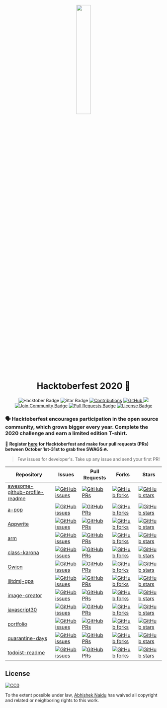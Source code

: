 <p align="center">
    <a href="https://hacktoberfest.digitalocean.com/">
        <img src="https://raw.githubusercontent.com/abhisheknaiidu/hacktoberfest2020/master/assets/hacktober-logo.svg" width="30%">
    </a>
</p>

<h1 align="center"> Hacktoberfest 2020 🎉</h1>

<div align="center">
<img src="https://img.shields.io/badge/hacktoberfest-2020-blueviolet" alt="Hacktober Badge"/>
<img src="https://img.shields.io/static/v1?label=%F0%9F%8C%9F&message=If%20Useful&style=style=flat&color=BC4E99" alt="Star Badge"/>
<a href="https://github.com/abhisheknaiidu" ><img src="https://img.shields.io/badge/Contributions-welcome-violet.svg?style=flat&logo=git" alt="Contributions" /></a>
<a href="https://github.com/abhisheknaiidu" ><img src="https://img.shields.io/github/followers/abhisheknaiidu.svg?label=Follow%20@abhisheknaiidu&style=social" alt="GitHub"/> </a>
<a href="https://twitter.com/abhisheknaiidu" ><img src="https://img.shields.io/twitter/follow/abhisheknaiidu.svg?style=social" /> </a>
<a href="https://discord.gg/XTW52Kt"><img src="https://img.shields.io/discord/733027681184251937.svg?style=flat&label=Join%20Community&color=7289DA" alt="Join Community Badge"/></a>
<a href="https://github.com/abhisheknaiidu/hacktoberfest2020/pulls"><img src="https://img.shields.io/github/issues-pr/abhisheknaiidu/hacktoberfest2020" alt="Pull Requests Badge"/></a>
<a href="https://github.com/abhisheknaiidu/hacktoberfest2020/blob/master/LICENSE"><img src="https://img.shields.io/github/license/abhisheknaiidu/hacktoberfest2020?color=2b9348" alt="License Badge"/></a>
</div>

### 🗣 Hacktoberfest encourages participation in the open source community, which grows bigger every year. Complete the 2020 challenge and earn a limited edition T-shirt.

📢 **Register [here](https://hacktoberfest.digitalocean.com) for Hacktoberfest and make four pull requests (PRs) between October 1st-31st to grab free SWAGS 🔥.**

> Few issues for developer's. Take up any issue and send your first PR! 

| Repository  | Issues  | Pull Requests  | Forks | Stars |
|---|---|---|---|---|
| [awesome-github-profile-readme](https://github.com/abhisheknaiidu/awesome-github-profile-readme)  | [![GitHub issues](https://img.shields.io/github/issues/abhisheknaiidu/awesome-github-profile-readme?color=pink&logo=github)](https://github.com/abhisheknaiidu/awesome-github-profile-readme/issues) | [![GitHub PRs](https://img.shields.io/github/issues-pr/abhisheknaiidu/awesome-github-profile-readme?style=social&logo=github)](https://github.com/abhisheknaiidu/awesome-github-profile-readme/pulls)  | [![GitHub forks](https://img.shields.io/github/forks/abhisheknaiidu/awesome-github-profile-readme?logo=git)](https://github.com/abhisheknaiidu/awesome-github-profile-readme/network) | [![GitHub stars](https://img.shields.io/github/stars/abhisheknaiidu/awesome-github-profile-readme?style=social&logo=github)](https://github.com/abhisheknaiidu/awesome-github-profile-readme/network) |
| [a-pop](https://github.com/abhisheknaiidu/a-pop/) | [![GitHub issues](https://img.shields.io/github/issues/abhisheknaiidu/a-pop?color=pink&logo=github)](https://github.com/abhisheknaiidu/a-pop/issues)  | [![GitHub PRs](https://img.shields.io/github/issues-pr/abhisheknaiidu/a-pop?style=social&logo=github)](https://github.com/abhisheknaiidu/a-pop/pulls)  | [![GitHub forks](https://img.shields.io/github/forks/abhisheknaiidu/a-pop?logo=git)](https://github.com/abhisheknaiidu/a-pop/network) | [![GitHub stars](https://img.shields.io/github/stars/abhisheknaiidu/a-pop?style=social&logo=github)](https://github.com/abhisheknaiidu/a-pop/network) |
| [Appwrite](https://github.com/appwrite/appwrite) | [![GitHub issues](https://img.shields.io/github/issues/appwrite/appwrite?color=pink&logo=github)](https://github.com/fennecdjay/Gwion/issues)  | [![GitHub PRs](https://img.shields.io/github/issues-pr/appwrite/appwrite?style=social&logo=github)](https://github.com/fennecdjay/Gwion/pulls) | [![GitHub forks](https://img.shields.io/github/forks/appwrite/appwrite?style=flat-square&logo=git)](https://github.com/appwrite/appwrite/network)  | [![GitHub stars](https://img.shields.io/github/stars/appwrite/appwrite?style=social&logo=github)](https://github.com/appwrite/appwrite/network)  | 
| [arm](https://github.com/abhisheknaiidu/arm) | [![GitHub issues](https://img.shields.io/github/issues/abhisheknaiidu/arm?color=pink&logo=github)](https://github.com/abhisheknaiidu/arm/issues)  | [![GitHub PRs](https://img.shields.io/github/issues-pr/abhisheknaiidu/arm?style=social&logo=github)](https://github.com/abhisheknaiidu/arm/pulls)  | [![GitHub forks](https://img.shields.io/github/forks/abhisheknaiidu/arm?style=flat-square&logo=git)](https://github.com/abhisheknaiidu/arm/network) | [![GitHub stars](https://img.shields.io/github/stars/abhisheknaiidu/arm?style=social&logo=github)](https://github.com/abhisheknaiidu/arm/network) |
| [class-karona](https://github.com/abhisheknaiidu/class-karona/) | [![GitHub issues](https://img.shields.io/github/issues/abhisheknaiidu/class-karona?color=pink&logo=github)](https://github.com/abhisheknaiidu/class-karona/issues)  | [![GitHub PRs](https://img.shields.io/github/issues-pr/abhisheknaiidu/class-karona?style=social&logo=github)](https://github.com/abhisheknaiidu/class-karona/pulls) | [![GitHub forks](https://img.shields.io/github/forks/abhisheknaiidu/class-karona?style=flat-square&logo=git)](https://github.com/abhisheknaiidu/class-karona/network) | [![GitHub stars](https://img.shields.io/github/stars/abhisheknaiidu/class-karona?style=social&logo=github)](https://github.com/abhisheknaiidu/class-karona/network) |
| [Gwion](https://github.com/fennecdjay/Gwion) | [![GitHub issues](https://img.shields.io/github/issues/fennecdjay/Gwion?color=pink&logo=github)](https://github.com/fennecdjay/Gwion/issues)  | [![GitHub PRs](https://img.shields.io/github/issues-pr/fennecdjay/Gwion?style=social&logo=github)](https://github.com/fennecdjay/Gwion/pulls) | [![GitHub forks](https://img.shields.io/github/forks/fennecdjay/Gwion?style=flat-square&logo=git)](https://github.com/fennecdjay/Gwion/network)  | [![GitHub stars](https://img.shields.io/github/stars/fennecdjay/Gwion?style=social&logo=github)](https://github.com/fennecdjay/Gwion/network)  |
| [iiitdmj-gpa](https://github.com/abhisheknaiidu/iiitdmj-gpa/) | [![GitHub issues](https://img.shields.io/github/issues/abhisheknaiidu/iiitdmj-gpa?color=pink&logo=github)](https://github.com/abhisheknaiidu/iiitdmj-gpa/issues)  | [![GitHub PRs](https://img.shields.io/github/issues-pr/abhisheknaiidu/iiitdmj-gpa?style=social&logo=github)](https://github.com/abhisheknaiidu/iiitdmj-gpa/pulls)  | [![GitHub forks](https://img.shields.io/github/forks/abhisheknaiidu/iiitdmj-gpa?logo=git)](https://github.com/abhisheknaiidu/iiitdmj-gpa/network) | [![GitHub stars](https://img.shields.io/github/stars/abhisheknaiidu/iiitdmj-gpa?style=social&logo=github)](https://github.com/abhisheknaiidu/iiitdmj-gpa/network) |
| [image-creator](https://github.com/abhisheknaiidu/image-creator) | [![GitHub issues](https://img.shields.io/github/issues/abhisheknaiidu/image-creator?color=pink&logo=github)](https://github.com/abhisheknaiidu/image-creator/issues)  | [![GitHub PRs](https://img.shields.io/github/issues-pr/abhisheknaiidu/image-creator?style=social&logo=github)](https://github.com/abhisheknaiidu/image-creator/pulls)  | [![GitHub forks](https://img.shields.io/github/forks/abhisheknaiidu/image-creator?style=flat-square&logo=git)](https://github.com/abhisheknaiidu/image-creator/network) | [![GitHub stars](https://img.shields.io/github/stars/abhisheknaiidu/image-creator?style=social&logo=github)](https://github.com/abhisheknaiidu/image-creator/network) |
| [javascript30](https://github.com/abhisheknaiidu/javascript30) | [![GitHub issues](https://img.shields.io/github/issues/abhisheknaiidu/javascript30?color=pink&logo=github)](https://github.com/abhisheknaiidu/javascript30/issues)  | [![GitHub PRs](https://img.shields.io/github/issues-pr/abhisheknaiidu/javascript30?style=social&logo=github)](https://github.com/abhisheknaiidu/javascript30/pulls) | [![GitHub forks](https://img.shields.io/github/forks/abhisheknaiidu/javascript30?style=flat-square&logo=git)](https://github.com/abhisheknaiidu/javascript30/network)  | [![GitHub stars](https://img.shields.io/github/stars/abhisheknaiidu/javascript30?style=social&logo=github)](https://github.com/abhisheknaiidu/javascript30/network)  |
| [portfolio](https://github.com/abhisheknaiidu/abhisheknaiidu.github.io/) | [![GitHub issues](https://img.shields.io/github/issues/abhisheknaiidu/abhisheknaiidu.github.io?color=pink&logo=github)](https://github.com/abhisheknaiidu/abhisheknaiidu.github.io/issues)  | [![GitHub PRs](https://img.shields.io/github/issues-pr/abhisheknaiidu/abhisheknaiidu.github.io?style=social&logo=github)](https://github.com/abhisheknaiidu/abhisheknaiidu.github.io/pulls)  | [![GitHub forks](https://img.shields.io/github/forks/abhisheknaiidu/abhisheknaiidu.github.io?logo=git)](https://github.com/abhisheknaiidu/abhisheknaiidu.github.io/network) | [![GitHub stars](https://img.shields.io/github/stars/abhisheknaiidu/abhisheknaiidu.github.io?style=social&logo=github)](https://github.com/abhisheknaiidu/abhisheknaiidu.github.io/network) |
| [quarantine-days](https://github.com/abhisheknaiidu/quarantine-days) | [![GitHub issues](https://img.shields.io/github/issues/abhisheknaiidu/quarantine-days?color=pink&logo=github)](https://github.com/abhisheknaiidu/quarantine-days/issues)  | [![GitHub PRs](https://img.shields.io/github/issues-pr/abhisheknaiidu/quarantine-days?style=social&logo=github)](https://github.com/abhisheknaiidu/quarantine-days/pulls)  | [![GitHub forks](https://img.shields.io/github/forks/abhisheknaiidu/quarantine-days?logo=git)](https://github.com/abhisheknaiidu/quarantine-days/network) | [![GitHub stars](https://img.shields.io/github/stars/abhisheknaiidu/quarantine-days?style=social&logo=github)](https://github.com/abhisheknaiidu/quarantine-days/network) |
| [todoist-readme](https://github.com/abhisheknaiidu/todoist-readme) | [![GitHub issues](https://img.shields.io/github/issues/abhisheknaiidu/todoist-readme?color=pink&logo=github)](https://github.com/abhisheknaiidu/todoist-readme/issues)  | [![GitHub PRs](https://img.shields.io/github/issues-pr/abhisheknaiidu/todoist-readme?style=social&logo=github)](https://github.com/abhisheknaiidu/todoist-readme/pulls)  | [![GitHub forks](https://img.shields.io/github/forks/abhisheknaiidu/todoist-readme?logo=git)](https://github.com/abhisheknaiidu/todoist-readme/network) | [![GitHub stars](https://img.shields.io/github/stars/abhisheknaiidu/todoist-readme?style=social&logo=github)](https://github.com/abhisheknaiidu/todoist-readme/network)


## License 

[![CC0](https://licensebuttons.net/p/zero/1.0/88x31.png)](https://creativecommons.org/publicdomain/zero/1.0/)

To the extent possible under law, [Abhishek Naidu](https://blog.abhisheknaidu.tech/) has waived all copyright and related or neighboring rights to this work.


